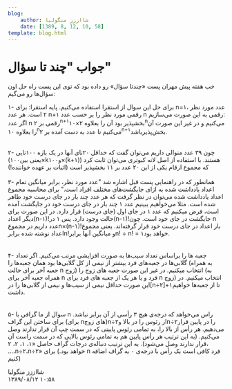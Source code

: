 ```yaml
---
blog:
    author: شااززز منگولیا
    date: [1389, 8, 12, 10, 58]
template: blog.html
---
```

# جواب "چند تا سؤال"

<div class="cnt">
<p>خب هفته پیش مهران پست «چندتا سؤال» رو داده بود که توی این پست راه حل اون سؤال‌ها رو می‌گیم:</p>
<p>۱- برای حل این سوال از استقرا استفاده می‌کنیم. پایه استقرا: برای n=۱، عدد مورد نظر ۲ است. هر عدد n+۱ رقمی مورد نظر را بر حسب عدد n رقمی به این صورت می‌سازیم:<br/>اگر عدد n رقمی بر ۲<sup>n+۱</sup>بخشپذیر بود آن را بعلاوه ۲×۱۰<sup>n</sup>می‌کنیم و در غیر این صورت آن را بعلاوه ۱۰<sup>n</sup>می‌کنیم تا عدد به دست آمده بر ۲<sup>n+۱</sup>بخش‌پذیرباشد.</p>
<p><br/>۲- چون ۳۹ عدد متوالی داریم می‌توان گفت که حداقل ۲۰تای آنها در یک بازه ۱۰۰تایی (یعنی بین۱۰۰×kو۱۰۰×(k+۱)) هستند. با استفاده از اصل لانه کبوتری می‌توان ثابت کرد که مجموع ارقام یکی از این ۲۰ عدد بر ۱۱ بخشپذیر است (اثبات بر عهده خواننده!)<br/><br/>۳- همانطور که در راهنمایی پست قبل اشاره شد "عدد مورد نظر، برابر میانگین تمام اعداد یادداشت شده به ازای جایگشت‌های مختلف افراد است." برای محاسبه مجموع اعداد یادداشت شده می‌توان در نظر گرفت که هر عدد چند بار در جای درست خود ظاهر شده است. مثلا می‌خواهیم ببینیم عدد ۱ چند بار در جای درست خود در جایگشت آمده است، فرض میکنیم که عدد ۱ در جای اول (جای درست) قرار دارد. در این صورت برای دیگر اعداد(n-۱)!حالت وجود دارد. پس ۱ در(n-۱)!جایگشت در جای خود است. چون n عدد داریم در مجموعn×(n-۱)!بار اعداد در جای درست خود قرار گرفته‌اند. یعنی مجموع اعداد نوشته شده برابرn!و میانگین آنها برابرn! ÷ n! = ۱خواهد بود.<br/><br/><br/>۴- جعبه ها را براساس تعداد سیب‌ها به صورت افزایشی مرتب می‌کنیم. اگر تعداد گلابی‌ها در جعبه‌های فرد بیشتر از نیمی از کل گلابی‌ها بود همان جعبه‌ها را (به همراه جعبه آخر برای حالت n زوج) انتخاب میکنیم. در غیر این صورت جعبه های زوج را (به همراه جعبه آخر برای n فرد و یا هر یک از جعبه های فرد برای n زوج) انتخاب میکنیم. در این صورت حداقل نیمی از سیب‌ها و نیمی از گلابی‌ها را در[n÷۲]+۱تا از جعبه‌ها خواهیم داشت.<br/><br/><br/>۵- سوال از ما گرافی با n راس می‌خواهد که درجه‌ی هیچ ۳ رأسی از آن برابر نباشد. برای ساختن این گراف (برای nهای زوج)n÷۲از رئوس را در بالا وn÷۲را در پایین قرار می‌دهیم. هر رأس از بالا را، به تمامی رئوس پایینی که در سمت چپ آن قرار ندارند وصل می‌کنیم. (به این ترتیب هر رأس پایین هم به تمامی رئوس بالایی که در سمت راست آن قرار ندارند وصل می‌شود). به این ترتیب دنباله‌ی درجات گراف حاصل «۱، ۱، ۲، ۲، ...،n÷۲،n÷۲» خواهد بود.) برای n فرد کافی است یک رأس با درجه‌ی ۰ به گراف اضافه کنیم)</p>
</div>

<div class="blog-info">
    <div class="blog-author">شااززز منگولیا</div>
    <div class="blog-date">۱۳۸۹/۰۸/۱۲ ۱۰:۵۸</div>
</div>

